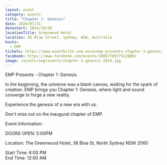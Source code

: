 ```yaml
---
layout: event
category: events
title: "Chapter 1: Genesis"
date: 2024/07/31
datestart: 2024/10/26
locationTitle: Greenwood Hotel
location: 36 Blue Street, Sydney, NSW, Australia
hosts:
  - EMP
tickets: https://www.eventbrite.com.au/e/emp-presents-chapter-1-genesis-tickets-944294579507
facebook: https://www.facebook.com/events/1005770327512800/
image: /assets/img/events/chapter-1-genesis-2024.jpg
---
```


EMP Presents - Chapter 1: Genesis

In the beginning, the universe was a blank canvas, waiting for the spark of creation. EMP brings you Chapter 1: Genesis, where light and sound converge to forge a new reality.

Experience the genesis of a new era with us.

Don't miss out on the inaugural chapter of EMP.

Event Information:

DOORS OPEN: 5:00PM

Location: The Greenwood Hotel, 36 Blue St, North Sydney NSW 2060

Start Time: 6:00 PM  
End Time: 12:00 AM
